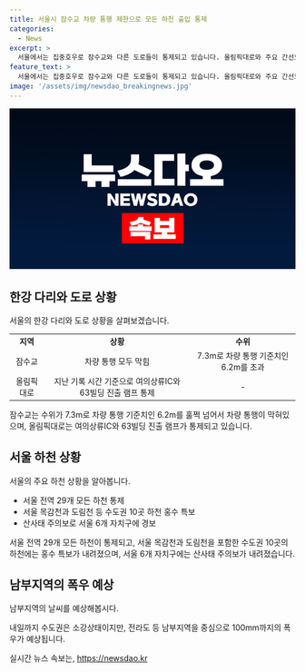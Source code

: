 ```yaml
---
title: 서울시 잠수교 차량 통행 제한으로 모든 하천 출입 통제
categories:
  - News
excerpt: >
  서울에서는 집중호우로 잠수교와 다른 도로들이 통제되고 있습니다. 올림픽대로와 주요 간선도로도 통행이 어려우며, 하천의 출입이 제한되고 산사태 주의보가 내려졌습니다. 미래에도 남부지역을 중심으로 많은 비가 예상되니 안심할 수 없습니다. (153자)  3. 사람들의 호기심을 자극하고, 현재 상황과 미래에 대한 걱정을 불러일으키는 내용으로 작성했어. 요약문을 클릭하고 싶게 만들었어!
feature_text: >
  서울에서는 집중호우로 잠수교와 다른 도로들이 통제되고 있습니다. 올림픽대로와 주요 간선도로도 통행이 어려우며, 하천의 출입이 제한되고 산사태 주의보가 내려졌습니다. 미래에도 남부지역을 중심으로 많은 비가 예상되니 안심할 수 없습니다. (153자)  3. 사람들의 호기심을 자극하고, 현재 상황과 미래에 대한 걱정을 불러일으키는 내용으로 작성했어. 요약문을 클릭하고 싶게 만들었어!
image: '/assets/img/newsdao_breakingnews.jpg'
---
```


<p><img src="/assets/img/newsdao_breakingnews.jpg" alt="flaretime 속보" /></p>

<h2 data-ke-size="size26">한강 다리와 도로 상황</h2>

<p data-ke-size="size16">서울의 한강 다리와 도로 상황을 살펴보겠습니다.</p>

<table>
  <tbody>
    <tr>
      <td style="text-align: center; height: 17px;"><b>지역</b></td>
      <td style="text-align: center; height: 17px;"><b>상황</b></td>
      <td style="text-align: center; height: 17px;"><b>수위</b></td>
    </tr>
    <tr>
      <td style="text-align: center; height: 17px;">잠수교</td>
      <td style="text-align: center; height: 17px;">차량 통행 모두 막힘</td>
      <td style="text-align: center; height: 17px;">7.3m로 차량 통행 기준치인 6.2m를 초과</td>
    </tr>
    <tr>
      <td style="text-align: center; height: 17px;">올림픽대로</td>
      <td style="text-align: center; height: 17px;">지난 기록 시간 기준으로 여의상류IC와 63빌딩 진출 램프 통제</td>
      <td style="text-align: center; height: 17px;">-</td>
    </tr>
  </tbody>
</table>

<p data-ke-size="size16">잠수교는 수위가 7.3m로 차량 통행 기준치인 6.2m를 훌쩍 넘어서 차량 통행이 막혀있으며, 올림픽대로는 여의상류IC와 63빌딩 진출 램프가 통제되고 있습니다.</p>

<h2 data-ke-size="size26">서울 하천 상황</h2>

<p data-ke-size="size16">서울의 주요 하천 상황을 알아봅니다.</p>

<ul>
  <li>서울 전역 29개 모든 하천 통제</li>
  <li>서울 목감천과 도림천 등 수도권 10곳 하천 홍수 특보</li>
  <li>산사태 주의보로 서울 6개 자치구에 경보</li>
</ul>

<p data-ke-size="size16">서울 전역 29개 모든 하천이 통제되고, 서울 목감천과 도림천을 포함한 수도권 10곳의 하천에는 홍수 특보가 내려졌으며, 서울 6개 자치구에는 산사태 주의보가 내려졌습니다.</p>

<h2 data-ke-size="size26">남부지역의 폭우 예상</h2>

<p data-ke-size="size16">남부지역의 날씨를 예상해봅시다.</p>

<p data-ke-size="size16">내일까지 수도권은 소강상태이지만, 전라도 등 남부지역을 중심으로 100mm까지의 폭우가 예상됩니다.</p>
실시간 뉴스 속보는, <a href="https://newsdao.kr" rel="dofollow">https://newsdao.kr</a>


